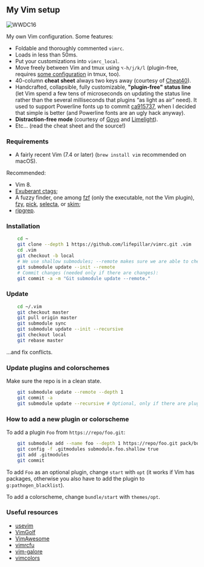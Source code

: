 ## My Vim setup

![WWDC16](https://raw.github.com/lifepillar/Resources/master/vimrc/screenshot.png)

My own Vim configuration. Some features:

- Foldable and thoroughly commented `vimrc`.
- Loads in less than 50ms.
- Put your customizations into `vimrc_local`.
- Move freely between Vim and tmux using `⌥-h/j/k/l`
  (plugin-free, requires [some configuration](https://github.com/lifepillar/dotfiles/blob/master/dot-tmux.conf)
  in tmux, too).
- 40-column **cheat sheet** always two keys away (courtesy of
  [Cheat40](https://github.com/lifepillar/vim-cheat40)).
- Handcrafted, collapsible, fully customizable, **"plugin-free" status line**
  (let Vim spend a few tens of microseconds on updating the status line rather
  than the several milliseconds that plugins “as light as air” need). It used to
  support Powerline fonts up to commit
  [ca915737](https://github.com/lifepillar/vimrc/commit/ca9157376be876b030e5306adf38efd7093b870a),
  when I decided that simple is better (and Powerline fonts are an ugly hack
  anyway).
- **Distraction-free mode** (courtesy of
  [Goyo](https://github.com/junegunn/goyo.vim) and
  [Limelight](https://github.com/junegunn/limelight.vim)).
- Etc... (read the cheat sheet and the source!)


### Requirements

- A fairly recent Vim (7.4 or later) (`brew install vim` recommended on macOS).

Recommended:

- Vim 8.
- [Exuberant ctags](http://ctags.sourceforge.net);
- A fuzzy finder, one among
  [fzf](https://github.com/junegunn/fzf) (only the executable, not the Vim plugin),
  [fzy](https://github.com/jhawthorn/fzy),
  [pick](https://github.com/calleerlandsson/pick),
  [selecta](https://github.com/garybernhardt/selecta), or
  [skim](https://github.com/lotabout/skim);
- [ripgrep](https://github.com/BurntSushi/ripgrep).


### Installation

```sh
    cd ~
    git clone --depth 1 https://github.com/lifepillar/vimrc.git .vim
    cd .vim
    git checkout -b local
    # We use shallow submodules; --remote makes sure we are able to check them out:
    git submodule update --init --remote
    # Commit changes (needed only if there are changes):
    git commit -a -m "Git submodule update --remote."
```


### Update

```sh
    cd ~/.vim
    git checkout master
    git pull origin master
    git submodule sync
    git submodule update --init --recursive
    git checkout local
    git rebase master
```

…and fix conflicts.


### Update plugins and colorschemes

Make sure the repo is in a clean state.

```sh
    git submodule update --remote --depth 1
    git commit -a
    git submodule update --recursive # Optional, only if there are plugins with submodules
```


### How to add a new plugin or colorscheme

To add a plugin `Foo` from `https://repo/foo.git`:

```sh
    git submodule add --name foo --depth 1 https://repo/foo.git pack/bundle/start/foo
    git config -f .gitmodules submodule.foo.shallow true
    git add .gitmodules
    git commit
```

To add `Foo` as an optional plugin, change `start` with `opt` (it works if Vim
has packages, otherwise you also have to add the plugin to
`g:pathogen_blacklist`).

To add a colorscheme, change `bundle/start` with `themes/opt`.


### Useful resources

- [usevim](http://usevim.com/)
- [VimGolf](http://vimgolf.com)
- [VimAwesome](http://vimawesome.com)
- [vimrcfu](http://vimrcfu.com)
- [vim-galore](https://github.com/mhinz/vim-galore)
- [vimcolors](http://vimcolors.com)

